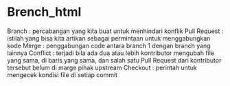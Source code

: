 # Brench_html
Branch : percabangan yang kita buat untuk menhindari konflik
Pull Request : istilah yang bisa kita artikan sebagai permintaan untuk menggabungkan kode
Merge : penggabungan code antara branch 1 dengan branch yang lainnya
Conflict : terjadi bila ada dua atau lebih kontributor mengubah file yang sama, di baris yang sama, dan salah satu Pull Request dari kontributor tersebut belum di marge pihak upstream
Checkout : perintah untuk mengecek kondisi file di setiap commit
